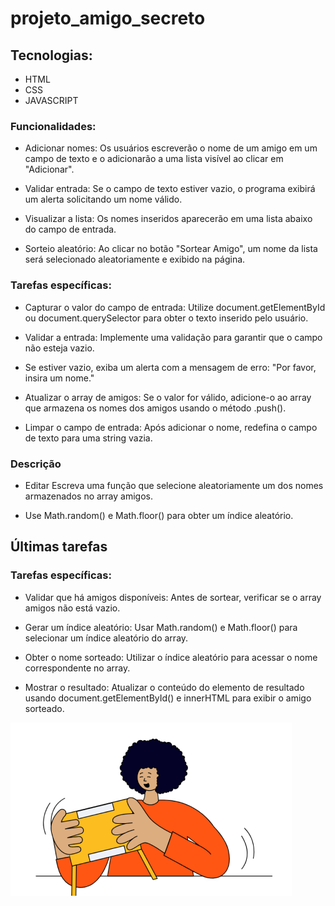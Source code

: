 # projeto_amigo_secreto

## Tecnologias:

- HTML
- CSS
- JAVASCRIPT

### Funcionalidades:

- Adicionar nomes: Os usuários escreverão o nome de um amigo em um campo de texto e o adicionarão a uma lista visível ao clicar em "Adicionar".

- Validar entrada: Se o campo de texto estiver vazio, o programa exibirá um alerta solicitando um nome válido.

- Visualizar a lista: Os nomes inseridos aparecerão em uma lista abaixo do campo de entrada.

- Sorteio aleatório: Ao clicar no botão "Sortear Amigo", um nome da lista será selecionado aleatoriamente e exibido na página.

### Tarefas específicas:

- Capturar o valor do campo de entrada: Utilize document.getElementById ou document.querySelector para obter o texto inserido pelo usuário.

- Validar a entrada: Implemente uma validação para garantir que o campo não esteja vazio.

- Se estiver vazio, exiba um alerta com a mensagem de erro: "Por favor, insira um nome."

- Atualizar o array de amigos: Se o valor for válido, adicione-o ao array que armazena os nomes dos amigos usando o método .push().

- Limpar o campo de entrada: Após adicionar o nome, redefina o campo de texto para uma string vazia.

### Descrição

- Editar
  Escreva uma função que selecione aleatoriamente um dos nomes armazenados no array amigos.

- Use Math.random() e Math.floor() para obter um índice aleatório.

## Últimas tarefas

### Tarefas específicas:

- Validar que há amigos disponíveis: Antes de sortear, verificar se o array amigos não está vazio.

- Gerar um índice aleatório: Usar Math.random() e Math.floor() para selecionar um índice aleatório do array.

- Obter o nome sorteado: Utilizar o índice aleatório para acessar o nome correspondente no array.

- Mostrar o resultado: Atualizar o conteúdo do elemento de resultado usando document.getElementById() e innerHTML para exibir o amigo sorteado.

![alt text](assets/amigo-secreto.png)
